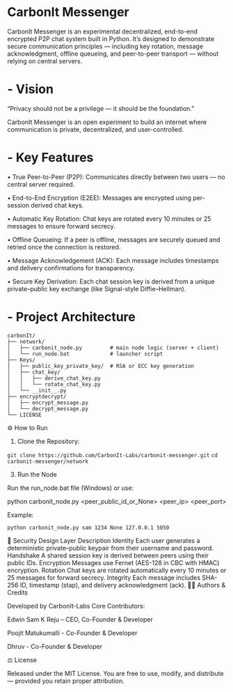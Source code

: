 # CarbonIt Messenger

CarbonIt Messenger is an experimental decentralized, end-to-end encrypted P2P chat system built in Python.
It’s designed to demonstrate secure communication principles — including key rotation, message acknowledgment, offline queueing, and peer-to-peer transport — without relying on central servers.

# - Vision

“Privacy should not be a privilege — it should be the foundation.”

CarbonIt Messenger is an open experiment to build an internet where communication is private, decentralized, and user-controlled.

# - Key Features

• True Peer-to-Peer (P2P):
Communicates directly between two users — no central server required.

• End-to-End Encryption (E2EE):
Messages are encrypted using per-session derived chat keys.

• Automatic Key Rotation:
Chat keys are rotated every 10 minutes or 25 messages to ensure forward secrecy.

• Offline Queueing:
If a peer is offline, messages are securely queued and retried once the connection is restored.

• Message Acknowledgement (ACK):
Each message includes timestamps and delivery confirmations for transparency.

• Secure Key Derivation:
Each chat session key is derived from a unique private–public key exchange (like Signal-style Diffie–Hellman).

# - Project Architecture
```
carbonIt/
├── network/
│   ├── carbonit_node.py         # main node logic (server + client)
│   └── run_node.bat             # launcher script
├── Keys/
│   ├── public_key_private_key/  # RSA or ECC key generation
│   ├── chat_key/
│   │   ├── derive_chat_key.py
│   │   └── rotate_chat_key.py
│   └── __init__.py
├── encryptdecrypt/
│   ├── encrypt_message.py
│   └── decrypt_message.py
└── LICENSE
```

⚙️ How to Run
1. Clone the Repository:

```git clone https://github.com/CarbonIt-Labs/carbonit-messenger.git```
```cd carbonit-messenger/network```

3. Run the Node

Run the run_node.bat file (Windows) or use:

python carbonit_node.py <username> <password> <peer_public_id_or_None> <peer_ip> <peer_port>


Example:

```python carbonit_node.py sam 1234 None 127.0.0.1 5050```

🧩 Security Design
Layer	Description
Identity	Each user generates a deterministic private–public keypair from their username and password.
Handshake	A shared session key is derived between peers using their public IDs.
Encryption	Messages use Fernet (AES-128 in CBC with HMAC) encryption.
Rotation	Chat keys are rotated automatically every 10 minutes or 25 messages for forward secrecy.
Integrity	Each message includes SHA-256 ID, timestamp (stap), and delivery acknowledgment (ack).
🧑‍💻 Authors & Credits

Developed by CarbonIt-Labs
Core Contributors:

Edwin Sam K Reju – CEO, Co-Founder & Developer

Poojit Matukumalli - Co-Founder & Developer

Dhruv - Co-Founder & Developer


⚖️ License

Released under the MIT License.
You are free to use, modify, and distribute — provided you retain proper attribution.
